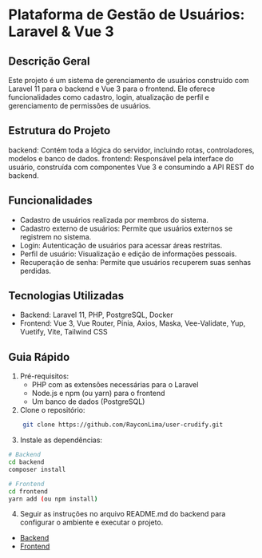 # Plataforma de Gestão de Usuários: Laravel & Vue 3

## Descrição Geral
Este projeto é um sistema de gerenciamento de usuários construído com Laravel 11 para o backend e Vue 3 para o frontend. Ele oferece funcionalidades como cadastro, login, atualização de perfil e gerenciamento de permissões de usuários.

## Estrutura do Projeto
backend: Contém toda a lógica do servidor, incluindo rotas, controladores, modelos e banco de dados.
frontend: Responsável pela interface do usuário, construída com componentes Vue 3 e consumindo a API REST do backend.

## Funcionalidades
- Cadastro de usuários realizada por membros do sistema.
- Cadastro externo de usuários: Permite que usuários externos se registrem no sistema.
- Login: Autenticação de usuários para acessar áreas restritas.
- Perfil de usuário: Visualização e edição de informações pessoais.
- Recuperação de senha: Permite que usuários recuperem suas senhas perdidas.

## Tecnologias Utilizadas
- Backend: Laravel 11, PHP, PostgreSQL, Docker
- Frontend: Vue 3, Vue Router, Pinia, Axios, Maska, Vee-Validate, Yup, Vuetify, Vite, Tailwind CSS

## Guia Rápido
1. Pré-requisitos:
    - PHP com as extensões necessárias para o Laravel
    - Node.js e npm (ou yarn) para o frontend
    - Um banco de dados (PostgreSQL)
2. Clone o repositório:
```bash
    git clone https://github.com/RayconLima/user-crudify.git
```

3. Instale as dependências:
```bash
# Backend
cd backend
composer install

# Frontend
cd frontend
yarn add (ou npm install)
```

4. Seguir as instruções no arquivo README.md do backend para configurar o ambiente e executar o projeto.
- [Backend](backend/README.md)
- [Frontend](frontend/README.md)